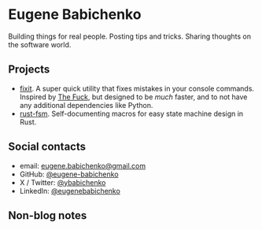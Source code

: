 ---
---

# Eugene Babichenko

Building things for real people. Posting tips and tricks. Sharing thoughts on
the software world.

## Projects

- [fixit](https://github.com/eugene-babichenko/fixit). A super quick utility
  that fixes mistakes in your console commands. Inspired by
  [The Fuck](https://github.com/nvbn/thefuck), but designed to be _much_ faster,
  and to not have any additional dependencies like Python.
- [rust-fsm](https://github.com/eugene-babichenko/rust-fsm). Self-documenting
  macros for easy state machine design in Rust.

## Social contacts

- email: [eugene.babichenko@gmail.com](mailto:eugene.babichenko@gmail.com)
- GitHub: [@eugene-babichenko](https://github.com/eugene-babichenko)
- X / Twitter: [@ybabichenko](https://x.com/ybabichenko)
- LinkedIn: [@eugenebabichenko](https://www.linkedin.com/in/eugenebabichenko)

## Non-blog notes
